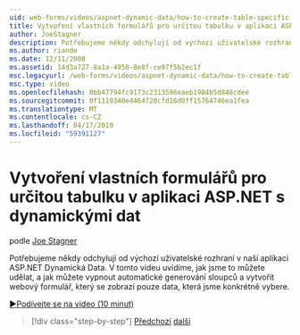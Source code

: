 ```yaml
---
uid: web-forms/videos/aspnet-dynamic-data/how-to-create-table-specific-custom-forms-in-an-aspnet-dynamic-data-application
title: Vytvoření vlastních formulářů pro určitou tabulku v aplikaci ASP.NET s dynamickými dat | Dokumentace Microsoftu
author: JoeStagner
description: Potřebujeme někdy odchylují od výchozí uživatelské rozhraní v naší aplikaci ASP.NET Dynamická Data. V tomto videu uvidíme, jak jsme to můžete udělat, a jak jsme ji vypnout...
ms.author: riande
ms.date: 12/11/2008
ms.assetid: 14d3a727-8a1a-4950-8e8f-ce97f5b2ec1f
msc.legacyurl: /web-forms/videos/aspnet-dynamic-data/how-to-create-table-specific-custom-forms-in-an-aspnet-dynamic-data-application
msc.type: video
ms.openlocfilehash: 0bb47794fc9173c2313596eaeb1984b5d848cdee
ms.sourcegitcommit: 0f1119340e4464720cfd16d0ff15764746ea1fea
ms.translationtype: MT
ms.contentlocale: cs-CZ
ms.lasthandoff: 04/17/2019
ms.locfileid: "59391127"
---
```

# <a name="how-to-create-table-specific-custom-forms-in-an-aspnet-dynamic-data-application"></a>Vytvoření vlastních formulářů pro určitou tabulku v aplikaci ASP.NET s dynamickými dat

podle [Joe Stagner](https://github.com/JoeStagner)

Potřebujeme někdy odchylují od výchozí uživatelské rozhraní v naší aplikaci ASP.NET Dynamická Data. V tomto videu uvidíme, jak jsme to můžete udělat, a jak můžete vypnout automatické generování sloupců a vytvořit webový formulář, který se zobrazí pouze data, která jsme konkrétně vybere.

[&#9654;Podívejte se na video (10 minut)](https://channel9.msdn.com/Blogs/ASP-NET-Site-Videos/how-to-create-table-specific-custom-forms-in-an-aspnet-dynamic-data-application)

> [!div class="step-by-step"]
> [Předchozí](how-to-remove-columns-from-your-dynamicdata-data-grids.md)
> [další](aspnet-dynamic-data-custom-form-formatting.md)
